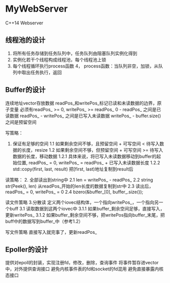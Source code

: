 # MyWebServer
C++14 Webserver


## 线程池的设计
1. 将所有任务存储到任务队列中，任务队列由阻塞队列实例化得到
2. 实例化若干个线程构成线程池，每个线程池上锁
3. 每个线程循环执行process函数
4， process函数：当队列非空，加锁，从队列中取出任务执行，返回

## Buffer的设计
连续地址vector<char>存放数据
readPos_和writePos_标记已读和未读数据的边界，原子变量
必须有readPos_ >= 0, writePos_ >= readPos_
0 - readPos_ 之间是已读数据
readPos_ - writePos_ 之间是已写入未读数据
writePos_ - buffer.size() 之间是预留空间

写策略：
1. 保证有足够的空间
1.1 如果剩余空间不够，且预留空间 + 可写空间 < 待写入数据的长度，resize
1.2 如果剩余空间不够，但预留空间 + 可写空间 >= 待写入数据的长度，移动数据
1.2.1 具体来说，将已写入未读数据移动到buffer的起始位置, readPos_ = 0, writePos_ = readPos_ + 已写入未读数据长度
1.2.2 std::copy(first, last, result) 把[first, last)地址复制到result后

读策略：
2. 全部读出到string中
2.1 len =  writePos_ - readPos_
2.2 string str(Peek(), len) 从readPos_开始的len长度的数据复制到str中
2.3 读出后，readPos_ = 0, writePos_ = 0
2.4 bzero(&buffer_[0], buffer_.size());

读文件策略
3.分散读 定义两个iovec结构体，一个指向writePos_，一个指向另一个buff
3.1 读取数据到这两个iovec中
3.1.1 如果buffer_剩余空间足够，直接写入，更新writePos_
3.1.2 如果buffer_剩余空间不够，把writePos指向buffer_末尾，把buff中的数据写到buffer_中（参考1.2）

写文件策略
直接写入就完事了，更新readPos_

## Epoller的设计
提供对epoll的封装，实现注册fd，修改，删除，查询事件
将事件暂存进vector中，对外提供查询接口
避免内核事件表的fd和socket的fd混用
避免直接暴露内核态接口